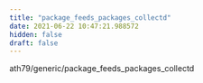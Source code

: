 ```yaml
---
title: "package_feeds_packages_collectd"
date: 2021-06-22 10:47:21.988572
hidden: false
draft: false
---
```


ath79/generic/package_feeds_packages_collectd

